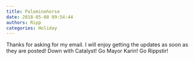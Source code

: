 ```yaml
---
title: Palominehorse
date: 2018-05-08 09:54:44
authors: Ripp
categories: Holiday
---
```


 Thanks for asking for my email. I will enjoy getting the updates as soon as they are posted! Down with Catalyst! Go Mayor Karin! Go Rippstir!